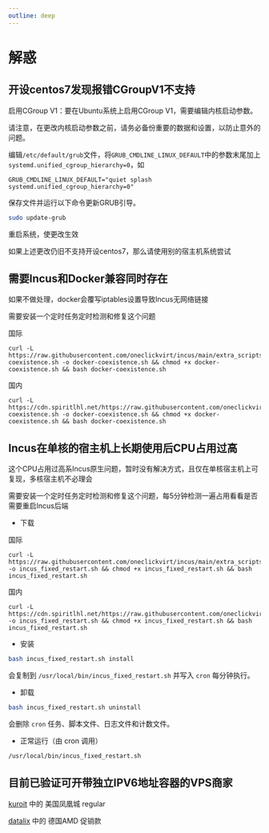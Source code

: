 ```yaml
---
outline: deep
---
```


# 解惑

## 开设centos7发现报错CGroupV1不支持

启用CGroup V1：要在Ubuntu系统上启用CGroup V1，需要编辑内核启动参数。

请注意，在更改内核启动参数之前，请务必备份重要的数据和设置，以防止意外的问题。

编辑```/etc/default/grub```文件，将```GRUB_CMDLINE_LINUX_DEFAULT```中的参数末尾加上```systemd.unified_cgroup_hierarchy=0```，如

```
GRUB_CMDLINE_LINUX_DEFAULT="quiet splash systemd.unified_cgroup_hierarchy=0"
```

保存文件并运行以下命令更新GRUB引导。

```bash
sudo update-grub
```

重启系统，使更改生效

如果上述更改仍旧不支持开设centos7，那么请使用别的宿主机系统尝试

## 需要Incus和Docker兼容同时存在

如果不做处理，docker会覆写iptables设置导致Incus无网络链接

需要安装一个定时任务定时检测和修复这个问题

国际

```shell
curl -L https://raw.githubusercontent.com/oneclickvirt/incus/main/extra_scripts/docker-coexistence.sh -o docker-coexistence.sh && chmod +x docker-coexistence.sh && bash docker-coexistence.sh
```

国内

```shell
curl -L https://cdn.spiritlhl.net/https://raw.githubusercontent.com/oneclickvirt/incus/main/extra_scripts/docker-coexistence.sh -o docker-coexistence.sh && chmod +x docker-coexistence.sh && bash docker-coexistence.sh
```

## Incus在单核的宿主机上长期使用后CPU占用过高

这个CPU占用过高系Incus原生问题，暂时没有解决方式，且仅在单核宿主机上可复现，多核宿主机不必理会

需要安装一个定时任务定时检测和修复这个问题，每5分钟检测一遍占用看看是否需要重启Incus后端

* 下载

国际

```shell
curl -L https://raw.githubusercontent.com/oneclickvirt/incus/main/extra_scripts/incus_fixed_restart.sh -o incus_fixed_restart.sh && chmod +x incus_fixed_restart.sh && bash incus_fixed_restart.sh
```

国内

```shell
curl -L https://cdn.spiritlhl.net/https://raw.githubusercontent.com/oneclickvirt/incus/main/extra_scripts/incus_fixed_restart.sh -o incus_fixed_restart.sh && chmod +x incus_fixed_restart.sh && bash incus_fixed_restart.sh
```

* 安装

```bash
bash incus_fixed_restart.sh install
```

会复制到 ```/usr/local/bin/incus_fixed_restart.sh``` 并写入 ```cron``` 每分钟执行。

* 卸载

```bash
bash incus_fixed_restart.sh uninstall
```

会删除 ```cron``` 任务、脚本文件、日志文件和计数文件。

* 正常运行（由 cron 调用）

```bash
/usr/local/bin/incus_fixed_restart.sh
```

## 目前已验证可开带独立IPV6地址容器的VPS商家

[kuroit](https://my.kuroit.com/aff.php?aff=5) 中的 美国凤凰城 regular

[datalix](https://t.me/+UHVoo2U4VyA5NTQ1/338) 中的 德国AMD 促销款